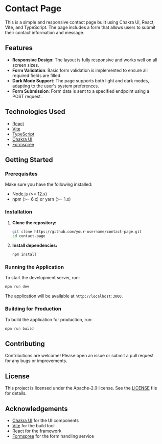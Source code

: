 # Contact Page

This is a simple and responsive contact page built using Chakra UI, React, Vite, and TypeScript. The page includes a form that allows users to submit their contact information and message.

## Features

- **Responsive Design**: The layout is fully responsive and works well on all screen sizes.
- **Form Validation**: Basic form validation is implemented to ensure all required fields are filled.
- **Dark Mode Support**: The page supports both light and dark modes, adapting to the user's system preferences.
- **Form Submission**: Form data is sent to a specified endpoint using a POST request.

## Technologies Used

- [React](https://reactjs.org/)
- [Vite](https://vitejs.dev/)
- [TypeScript](https://www.typescriptlang.org/)
- [Chakra UI](https://chakra-ui.com/)
- [Formspree](https://formspree.io/)

## Getting Started

### Prerequisites

Make sure you have the following installed:

- Node.js (>= 12.x)
- npm (>= 6.x) or yarn (>= 1.x)

### Installation

1. **Clone the repository:**

    ```bash
    git clone https://github.com/your-username/contact-page.git
    cd contact-page
    ```

2. **Install dependencies:**

    ```bash
    npm install
    ```

### Running the Application

To start the development server, run:

```bash
npm run dev
```


The application will be available at `http://localhost:3000`.

### Building for Production

To build the application for production, run:

```bash
npm run build
```

## Contributing

Contributions are welcome! Please open an issue or submit a pull request for any bugs or improvements.

## License

This project is licensed under the  Apache-2.0 license. See the [LICENSE](LICENSE) file for details.

## Acknowledgements

- [Chakra UI](https://chakra-ui.com/) for the UI components
- [Vite](https://vitejs.dev/) for the build tool
- [React](https://reactjs.org/) for the framework
- [Formspree](https://formspree.io/) for the form handling service

